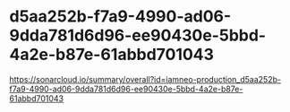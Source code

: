 # d5aa252b-f7a9-4990-ad06-9dda781d6d96-ee90430e-5bbd-4a2e-b87e-61abbd701043
https://sonarcloud.io/summary/overall?id=iamneo-production_d5aa252b-f7a9-4990-ad06-9dda781d6d96-ee90430e-5bbd-4a2e-b87e-61abbd701043
